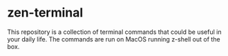 # zen-terminal
This repository is a collection of terminal commands that could be useful in your daily life. The commands are run on MacOS running z-shell out of the box.